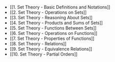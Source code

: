 - [[1. Set Theory - Basic Definitions and Notations]]
- [[2. Set Theory - Operations on Sets]]
- [[3. Set Theory - Reasoning About Sets]]
- [[4. Set Theory - Products and Sums of Sets]]
- [[5. Set Theory - Functions Between Sets]]
- [[6. Set Theory - Operations on Functions]] 
- [[7. Set Theory - Properties of Functions]]
- [[8. Set Theory - Relations]]
- [[9. Set Theory - Equivalence Relations]]
- [[10. Set Theory - Partial Orders]]

